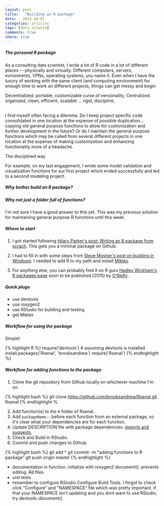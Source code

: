 ```yaml
---
layout: post
title:   "Building an R package"
date:   2014-10-01
categories: articles
tags: [data science]
comments: true
share: true
---
```




##### The personal R package

As a consulting data scientist, I write a lot of R code in a lot of different places -- physically and virtually.  Different computers, servers, evironments, VPNs, operating systems, you name it.
Even when I have the luxury of working with the same client (and computing environment) for enough time to work on different projects, things can get messy and begin 

Decentralized: portable, customizable  curse of versionality, 
Centralized: organized, clean, efficient, scalable ... rigid, discipline, 


<br>
I find myself often facing a dilemma.  Do I keep project specific code consolidated in one location at the expense of possible duplication... copying old general purpose functions to allow
for customization and further development in the future?  Or do I maintain the general purpose functions which may be called from several different projects in one location at the expense of making customization and enhancing functionality more of a headache.

The disciplined way 

For example, on my last engagement,
I wrote some model validation and visualization functions for our first project which ended successfully and led to a second modeling project.  

##### Why bother build an R package?

##### Why not just a folder full of functions?

I'm not sure I have a good answer to this yet.  This was my previous solution for maintaining general purpose R functions until this week.


##### Where to start

1. I got started following [Hilary Parker's post: Writing an R package from scrach](http://hilaryparker.com/2014/04/29/writing-an-r-package-from-scratch/).
This gets you a minimal package on Github.

2. I had to fill in with some steps from [Steve Mosher's post on building in Windows](http://stevemosher.wordpress.com/ten-steps-to-building-an-r-package-under-windows/).
I needed to add R to my path and install [Miktex](http://miktex.org/).

3. For anything else, you can probably find it on R guru [Hadley Wickham's R packages page](http://r-pkgs.had.co.nz/) soon to be published (2015) by [O'Reilly](http://www.oreilly.com/) .

##### Quick plugs

* use devtools
* use roxygen2
* use RStudio for building and testing
* get Miktex

##### Workflow for using the package

Simple!

{% highlight R %} 
require('devtools') # assuming devtools is installed
install.packages('Rsenal', 'brooksandrew')
require('Rsenal')
{% endhighlight %} 

##### Workflow for adding functions to the package

1. Clone the git repository from Github locally on whichever machine I'm on

  {% highlight bash %} 
  git clone https://github.com/brooksandrew/Rsenal.git Rsenal
  {% endhighlight %

2. Add function(s) to the `R` folder of Rsenal.
3. Add `packageName::` before each function from an external package, so it's clear what your dependencies are for each function.
4. Update DESCRIPTION file with package dependencies: [imports and suggests](http://r-pkgs.had.co.nz/description.html).
5. Check and Build in RStudio.
6. Commit and push changes to Github.

{% highlight bash %} 
git add *
git commit -m "adding functions to R package"
git push origin master
{% endhighlight %} 


* documentation in function.  initialize with roxygen2 document().  prevents editing .Rd files
* unit tests
* remember to configure RStudio Configure Build Tools.  I forgot to check click "Configure" and "NAMESPACE" file which was pretty important.
if that your NAMESPACE isn't updating and you dont want to use RStudio, try devtools::document()


